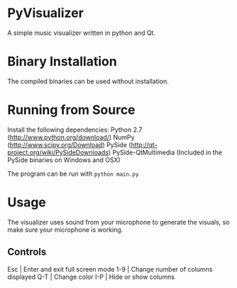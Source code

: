 PyVisualizer
============

A simple music visualizer written in python and Qt.



Binary Installation
===================
The compiled binaries can be used without installation.

Running from Source
===================
Install the following dependencies:
Python 2.7 (http://www.python.org/download/)
NumPy (http://www.scipy.org/Download)
PySide (http://qt-project.org/wiki/PySideDownloads)
PySide-QtMultimedia (Included in the PySide binaries on Windows and OSX)

The program can be run with `python main.py`

Usage
=====
The visualizer uses sound from your microphone to generate the visuals,
so make sure your microphone is working.

Controls
--------
Esc | Enter and exit full screen mode
1-9 | Change number of columns displayed
Q-T | Change color
I-P | Hide or show columns



